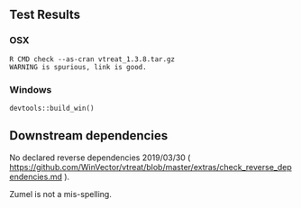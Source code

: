 

## Test Results

### OSX

    R CMD check --as-cran vtreat_1.3.8.tar.gz 
    WARNING is spurious, link is good.


### Windows

    devtools::build_win()

## Downstream dependencies

No declared reverse dependencies 2019/03/30 ( https://github.com/WinVector/vtreat/blob/master/extras/check_reverse_dependencies.md ).

     
Zumel is not a mis-spelling.

